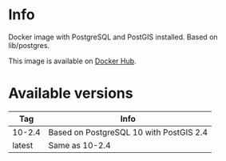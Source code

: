 # Info

Docker image with PostgreSQL and PostGIS installed. Based on lib/postgres.

This image is available on [Docker Hub](https://hub.docker.com/r/tetafro/postgis/).

# Available versions

| Tag             | Info
| --------------- | ---
| 10-2.4          | Based on PostgreSQL 10 with PostGIS 2.4
| latest          | Same as 10-2.4
